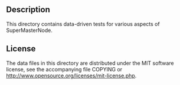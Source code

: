 Description
------------

This directory contains data-driven tests for various aspects of SuperMasterNode.

License
--------

The data files in this directory are distributed under the MIT software
license, see the accompanying file COPYING or
http://www.opensource.org/licenses/mit-license.php.


